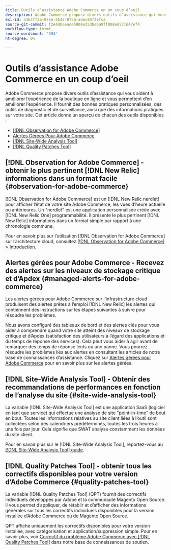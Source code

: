 ```yaml
---
title: Outils d’assistance Adobe Commerce en un coup d’oeil
description: Adobe Commerce propose divers outils d’assistance qui vous aident à améliorer l’expérience de la boutique en ligne et vous permettent d’en améliorer l’expérience.
exl-id: 5364ff2b-07ea-4b42-8756-adec85f4efca
source-git-commit: f2e4dbeeade5006e253beba9ff808e6571647ef4
workflow-type: tm+mt
source-wordcount: '394'
ht-degree: 0%

---
```


# Outils d’assistance Adobe Commerce en un coup d’oeil

Adobe Commerce propose divers outils d’assistance qui vous aident à améliorer l’expérience de la boutique en ligne et vous permettent d’en améliorer l’expérience.
Il fournit des bonnes pratiques personnalisées, des outils de diagnostic et de surveillance, ainsi que des informations pratiques sur votre site.
Cet article donne un aperçu de chacun des outils disponibles :

* [[!DNL Observation for Adobe Commerce]](#observation-for-adobe-commerce)
* [Alertes Gérées Pour Adobe Commerce](#managed-alerts-for-adobe-commerce)
* [[!DNL Site-Wide Analysis Tool]](#site-wide-analysis-tool)
* [[!DNL Quality Patches Tool]](#quality-patches-tool)

## [!DNL Observation for Adobe Commerce] - obtenir le plus pertinent [!DNL New Relic] informations dans un format facile {#observation-for-adobe-commerce}

[!DNL Observation for Adobe Commerce] est un [!DNL New Relic nerdlet] pour afficher l’état de votre site Adobe Commerce, les vues d’heure actuelle ou antérieures. Un &quot;nerdlet&quot; est une application personnalisée créée avec [!DNL New Relic One] programmabilité. Il présente le plus pertinent [!DNL New Relic] informations dans un format simple par rapport à une chronologie commune.

Pour en savoir plus sur l’utilisation [!DNL Observation for Adobe Commerce] sur l’architecture cloud, consultez [[!DNL Observation for Adobe Commerce] > Introduction](https://experienceleague.adobe.com/docs/commerce-operations/tools/observation-for-adobe-commerce/intro.html).

## Alertes gérées pour Adobe Commerce - Recevez des alertes sur les niveaux de stockage critique et d’Apdex  {#managed-alerts-for-adobe-commerce}

Les alertes gérées pour Adobe Commerce sur l’infrastructure cloud produisent des alertes prêtes à l’emploi [!DNL New Relic] les alertes qui contiennent des instructions sur les étapes suivantes à suivre pour résoudre les problèmes.

Nous avons configuré des tableaux de bord et des alertes clés pour vous aider à comprendre quand votre site atteint des niveaux de stockage critique et d’Apdex (satisfaction des utilisateurs à l’égard des applications et du temps de réponse des services). Cela peut vous aider à agir avant de remarquer des temps de réponse lents ou une panne. Vous pourrez résoudre les problèmes liés aux alertes en consultant les articles de notre base de connaissances d’assistance. Cliquez sur [Alertes gérées pour Adobe Commerce](/help/support-tools/managed-alerts-for-adobe-commerce/managed-alerts-for-magento-commerce.md) pour en savoir plus sur les alertes gérées.


## [!DNL Site-Wide Analysis Tool] - Obtenir des recommandations de performances en fonction de l’analyse du site {#site-wide-analysis-tool}

La variable [!DNL Site-Wide Analysis Tool] est une application SaaS (logiciel en tant que service) qui effectue une analyse de site &quot;point-in-time&quot; de bout en bout. Toutes les informations relatives au site client liées à l’outil sont collectées selon des calendriers prédéterminés, toutes les trois heures à une fois par jour. Cela signifie que SWAT analyse constamment les données du site client.

Pour en savoir plus sur le [!DNL Site-Wide Analysis Tool], reportez-vous au [[!DNL Site-Wide Analysis Tool] guide](https://experienceleague.adobe.com/docs/commerce-operations/tools/site-wide-analysis-tool/intro.html).

## [!DNL Quality Patches Tool] - obtenir tous les correctifs disponibles pour votre version d’Adobe Commerce {#quality-patches-tool}

La variable [!DNL Quality Patches Tool] (QPT) fournit des correctifs individuels développés par Adobe et la communauté Magento Open Source. Il vous permet d’appliquer, de rétablir et d’afficher des informations générales sur tous les correctifs individuels disponibles pour la version installée d’Adobe Commerce ou de Magento Open Source.

QPT affiche uniquement les correctifs disponibles pour votre version installée, avec catégorisation et application/suppression simple. Pour en savoir plus, voir [Correctif du problème Adobe Commerce avec [!DNL Quality Patches Tool]](/help/support-tools/patches-available-in-qpt-tool/check-patch-for-magento-issue-with-magento-quality-patches.md) dans notre base de connaissances de soutien.
